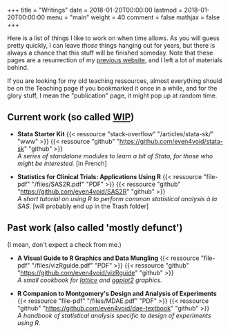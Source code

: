 +++
title = "Writings"
date = 2018-01-20T00:00:00
lastmod = 2018-01-20T00:00:00
menu = "main"
weight = 40
comment = false
mathjax = false
+++

Here is a list of things I like to work on when time allows. As you will guess pretty quickly, I can leave *those* things hanging out for years, but there is always a chance that this stuff will be finished someday. Note that these pages are a resurrection of my [previous website](/post/migrating-to-hugo/), and I left a lot of materials behind. 

If you are looking for my old teaching ressources, almost everything should be on the Teaching page if you bookmarked it once in a while, and for the glory stuff, I mean the "publication" page, it might pop up at random time.

## Current work (so called [WIP](https://en.wikipedia.org/wiki/Work_in_process))

- **Stata Starter Kit**
{{< ressource "stack-overflow" "/articles/stata-sk/" "www" >}}
{{< ressource "github" "https://github.com/even4void/stata-sk" "github" >}}    
*A series of standalone modules to learn a bit of Stata, for those who might be interested.* [in French]

- **Statistics for Clinical Trials: Applications Using R**
{{< ressource "file-pdf" "/files/SAS2R.pdf" "PDF" >}}
{{< ressource "github" "https://github.com/even4void/SAS2R" "github" >}}  
*A short tutorial on using R to perform common statistical analysis à la SAS.* [will probably end up in the Trash folder]

    
## Past work (also called 'mostly defunct')

(I mean, don't expect a check from me.)

- **A Visual Guide to R Graphics and Data Mungling**
{{< ressource "file-pdf" "/files/vizRguide.pdf" "PDF" >}}
{{< ressource "github" "https://github.com/even4void/vizRguide" "github" >}}  
*A small cookbook for [lattice](https://cran.r-project.org/package=lattice) and [ggplot2](https://cran.r-project.org/package=ggplot2) graphics.*

- **R Companion to Montgomery's Design and Analysis of Experiments**
{{< ressource "file-pdf" "/files/MDAE.pdf" "PDF" >}}
{{< ressource "github" "https://github.com/even4void/dae-textbook" "github" >}}  
*A handbook of statistical analysis specific to design of experiments using R.*


